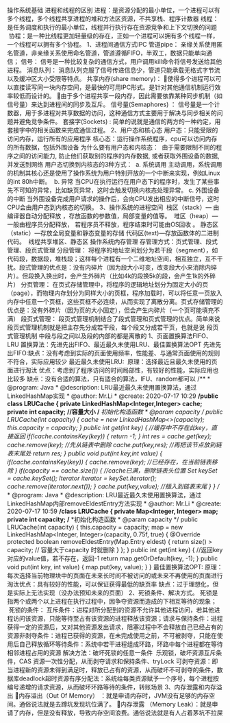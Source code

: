 操作系统基础
进程和线程的区别
​ 进程：是资源分配的最小单位，一个进程可以有多个线程，多个线程共享进程的堆和方法区资源，不共享栈、程序计数器
​ 线程：是任务调度和执行的最小单位，线程并行执行存在资源竞争和上下文切换的问题
​ 协程：是一种比线程更加轻量级的存在，正如一个进程可以拥有多个线程一样，一个线程可以拥有多个协程。
1、进程间通信方式IPC
管道pipe：
​ 亲缘关系使用匿名管道，非亲缘关系使用命名管道，管道遵循FIFO，半双工，数据只能单向通信；
信号：
​ 信号是一种比较复杂的通信方式，用户调用kill命令将信号发送给其他进程。
消息队列：
​ 消息队列克服了信号传递信息少，管道只能承载无格式字节流以及缓冲区大小受限等特点。
共享内存(share memory)：
使得多个进程可以可以直接读写同一块内存空间，是最快的可用IPC形式。是针对其他通信机制运行效率较低而设计的。
由于多个进程共享一段内存，因此需要依靠某种同步机制（如信号量）来达到进程间的同步及互斥。
信号量(Semaphores) ：
​ 信号量是⼀个计数器，⽤于多进程对共享数据的访问，这种通信⽅式主要⽤于解决与同步相关的问题并避免竞争条件。
套接字(Sockets) :
​ 简单的说就是通信的两⽅的⼀种约定，⽤套接字中的相关函数来完成通信过程。
2、用户态和核心态
用户态：只能受限的访问内存，运行所有的应用程序
核心态：运行操作系统程序，cpu可以访问内存的所有数据，包括外围设备
为什么要有用户态和内核态：
​ 由于需要限制不同的程序之间的访问能力, 防止他们获取别的程序的内存数据, 或者获取外围设备的数据, 并发送到网络
用户态切换到内核态的3种方式：
​ a. 系统调用
​ 主动调用，系统调用的机制其核心还是使用了操作系统为用户特别开放的一个中断来实现，例如Linux的int 80h中断。
​ b. 异常
​ 当CPU在执行运行在用户态下的程序时，发生了某些事先不可知的异常，比如缺页异常，这时会触发切换内核态处理异常。
​ c. 外围设备的中断
​ 当外围设备完成用户请求的操作后，会向CPU发出相应的中断信号，这时CPU会由用户态到内核态的切换。
3、操作系统的进程空间
​ 栈区（stack）— 由编译器自动分配释放 ，存放函数的参数值，局部变量的值等。
​ 堆区（heap）— 一般由程序员分配释放， 若程序员不释放，程序结束时可能由OS回收 。
​ 静态区（static）—存放全局变量和静态变量的存储
​ 代码区(text)—存放函数体的二进制代码。
​ 线程共享堆区、静态区
操作系统内存管理
存管理方式：页式管理、段式管理、段页式管理
分段管理：
​ 将程序的地址空间划分为若干段（segment），如代码段，数据段，堆栈段；这样每个进程有一个二维地址空间，相互独立，互不干扰。段式管理的优点是：没有内碎片（因为段大小可变，改变段大小来消除内碎片）。但段换入换出时，会产生外碎片（比如4k的段换5k的段，会产生1k的外碎片）
分页管理：
​ 在页式存储管理中，将程序的逻辑地址划分为固定大小的页（page），而物理内存划分为同样大小的页框，程序加载时，可以将任意一页放入内存中任意一个页框，这些页框不必连续，从而实现了离散分离。页式存储管理的优点是：没有外碎片（因为页的大小固定），但会产生内碎片（一个页可能填充不满）
段页式管理：
​ 段⻚式管理机制结合了段式管理和⻚式管理的优点。简单来说段⻚式管理机制就是把主存先分成若⼲段，每个段⼜分成若⼲⻚，也就是说 段⻚式管理机制 中段与段之间以及段的内部的都是离散的
1、页面置换算法FIFO、LRU
置换算法：先进先出FIFO、最近最久未使用LRU、最佳置换算法OPT
先进先出FIFO:
​ 缺点：没有考虑到实际的页面使用频率，性能差、与通常页面使用的规则不符合，实际应用较少
最近最久未使用LRU:
​ 原理：选择最近且最久未使用的页面进行淘汰
​ 优点：考虑到了程序访问的时间局部性，有较好的性能，实际应用也比较多
​ 缺点：没有合适的算法，只有适合的算法，lFU、random都可以
/** * @program: Java * @description: LRU最近最久未使用置换算法，通过LinkedHashMap实现 * @author: Mr.Li * @create: 2020-07-17 10:29 **/public class LRUCache {    private LinkedHashMap<Integer,Integer> cache;    private int capacity;   //容量大小    /**     *初始化构造函数     * @param capacity     */    public LRUCache(int capacity) {        cache = new LinkedHashMap<>(capacity);        this.capacity = capacity;    }
public int get(int key) {        //缓存中不存在此key，直接返回        if(!cache.containsKey(key)) {            return -1;        }
int res = cache.get(key);        cache.remove(key);   //先从链表中删除        cache.put(key,res);  //再把该节点放到链表末尾处        return res;    }
public void put(int key,int value) {        if(cache.containsKey(key)) {            cache.remove(key); //已经存在，在当前链表移除        }        if(capacity == cache.size()) {            //cache已满，删除链表头位置            Set<Integer> keySet = cache.keySet();
Iterator<Integer> iterator = keySet.iterator();
cache.remove(iterator.next());
}        cache.put(key,value);  //插入到链表末尾    }
}
/** * @program: Java * @description: LRU最近最久未使用置换算法，通过LinkedHashMap内部removeEldestEntry方法实现 * @author: Mr.Li * @create: 2020-07-17 10:59 **/class LRUCache {    private Map<Integer, Integer> map;    private int capacity;        /**     *初始化构造函数     * @param capacity     */    public LRUCache(int capacity) {        this.capacity = capacity;        map = new LinkedHashMap<Integer, Integer>(capacity, 0.75f, true) {            @Override            protected boolean removeEldestEntry(Map.Entry eldest) {                return size() > capacity;  // 容量大于capacity 时就删除            }
};
}    public int get(int key) {        //返回key对应的value值，若不存在，返回-1        return map.getOrDefault(key, -1);    }
public void put(int key, int value) {        map.put(key, value);
}
}
最佳置换算法OPT:
​ 原理：每次选择当前物理块中的页面在未来长时间不被访问的或未来不再使用的页面进行淘汰
​ 优点：具有较好的性能，可以保证获得最低的缺页率
​ 缺点：过于理想化，但是实际上无法实现（没办法预知未来的页面）
2、死锁条件、解决方式。
​ 死锁是指两个或两个以上进程在执行过程中，因争夺资源而造成的下相互等待的现象；
​ 死锁的条件：
​ 互斥条件：进程对所分配到的资源不允许其他进程访问，若其他进程访问该资源，只能等待至占有该资源的进程释放该资源；
​ 请求与保持条件：进程获得一定的资源后，又对其他资源发出请求，阻塞过程中不会释放自己已经占有的资源
​ 非剥夺条件：进程已获得的资源，在未完成使用之前，不可被剥夺，只能在使用后自己释放
​ 循环等待条件：系统中若干进程组成环路，环路中每个进程都在等待相邻进程占用的资源
​ 解决方法：破坏死锁的任意一条件
​ 乐观锁，破坏资源互斥条件，CAS
​ 资源一次性分配，从而剥夺请求和保持条件、tryLock
​ 可剥夺资源：即当进程新的资源未得到满足时，释放已占有的资源，从而破坏不可剥夺的条件，数据库deadlock超时
​ 资源有序分配法：系统给每类资源赋予一个序号，每个进程按编号递增的请求资源，从而破坏环路等待的条件，转账场景
3、内存泄露和内存溢出
内存溢出（Out Of Memory） ：就是申请内存时，JVM没有足够的内存空间。通俗说法就是去蹲坑发现坑位满了。
内存泄露 （Memory Leak）：就是申请了内存，但是没有释放，导致内存空间浪费。通俗说法就是有人占着茅坑不拉屎